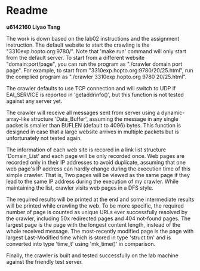 # Readme

**u6142160 Liyao Tang**

The work is down based on the lab02 instructions and the assignment instruction. The default website to start the crawling is the "3310exp.hopto.org:9780/". Note that 'make run' command will only start from the default server. To start from a different website "domain:port/page", you can run the program as "./crawler domain port page". For example, to start from "3310exp.hopto.org:9780/20/25.html", run the complied program as "./crawler 3310exp.hopto.org 9780 20/25.html".

The crawler defaults to use TCP connection and will switch to UDP if EAI_SERVICE is reported in 'getaddrinfo()', but this function is not tested against any server yet.

The crawler will receive all messages sent from server using a dynamic-array-like structure 'Data_Buffer', assuming the message in any single packet is smaller than BUFLEN (default to 4096) bytes. This function is designed in case that a large website arrives in multiple packets but is unfortunately not tested again.

The information of each web site is recored in a link list structure 'Domain_List' and each page will be only recorded once. Web pages are recorded only in their IP addresses to avoid duplicate, assuming that one web page's IP address can hardly change during the execution time of this simple crawler. That is, Two pages will be viewed as the same page if they lead to the same IP address during the execution of my crawler. While maintaining the list, crawler visits web pages in a DFS style.

The required results will be printed at the end and some intermediate results will be printed while crawling the web. To be more specific, the required number of page is counted as unique URLs ever successfully resolved by the crawler, including 50x redirected pages and 404 not-found pages. The largest page is the page with the longest content length, instead of the whole received message. The most-recently modified page is the page with largest Last-Modified time which is stored in type 'struct tm' and is converted into type 'time_t' using 'mk_time()' in comparison.

Finally, the crawler is built and tested successfully on the lab machine against the friendly test server.